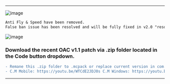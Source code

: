   ---

  ![image](https://media.discordapp.net/attachments/974194513767694367/1026741865447432263/Untitled3.png)

```diff
Anti Fly & Speed have been removed.
False ban issue has been resolved and will be fully fixed in v2.0 "resource update".
```

  ![image](https://media.discordapp.net/attachments/974194513767694367/1026736677751881748/Capture.PNG)
### Download the recent OAC v1.1 patch via .zip folder located in the Code button dropdown.
```diff
- Remane this .zip folder to .mcpack or replace current version in com.mojang. -
- C.M Mobile: https://youtu.be/WTCdE2JDJ0s C.M Windows: https://youtu.be/Bnb69rXRk8Q -
```

  ---
